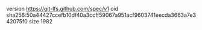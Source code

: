 version https://git-lfs.github.com/spec/v1
oid sha256:50a44427ccefb10df40a3ccff59067a951acf9603741eecda3663a7e342075f0
size 1982
